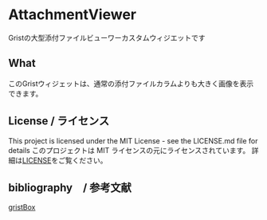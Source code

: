 # AttachmentViewer
Gristの大型添付ファイルビューワーカスタムウィジエットです

## What
このGristウィジェットは、通常の添付ファイルカラムよりも大きく画像を表示できます。


## License / ライセンス
This project is licensed under the MIT License - see the LICENSE.md file for details
このプロジェクトは MIT ライセンスの元にライセンスされています。 詳細は[LICENSE](LICENSE)をご覧ください。

## bibliography　/ 参考文献  
[gristBox](https://github.com/enthus1ast/gristBox)
